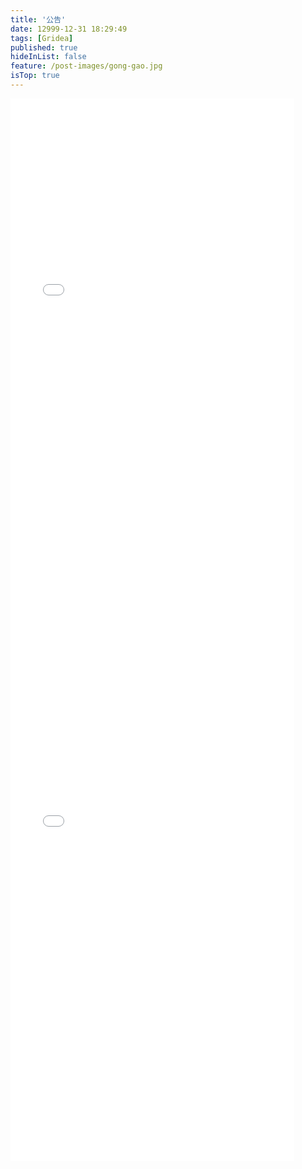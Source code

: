 ```yaml
---
title: '公告'
date: 12999-12-31 18:29:49
tags: [Gridea]
published: true
hideInList: false
feature: /post-images/gong-gao.jpg
isTop: true
---
```

<!-- more
2022年9月21日
[友链招收,请看招收标准](https://661111.github.io/post/link/)
2022年9月28日
评论恢复了,可以在文章里面回复评论
2022年9月30日
之前github无法上传,现在文章可以上传.(每天只能上传3测)
2022.10.11
两条好听歌 
 -->
 <iframe 
 height=850 
 width=90% 
 src="//player.bilibili.com/player.html?aid=643572235&bvid=BV1yY4y1L7Rg&cid=777458336&page=1"  
 frameborder=0  
 allowfullscreen>
 </iframe>
 
 <iframe  
 height=850 
 width=90% 
 src="//player.bilibili.com/player.html?aid=759516742&bvid=BV1364y1B7kU&cid=379998606&page=1" 
 frameborder=0  
 allowfullscreen>
 </iframe>
